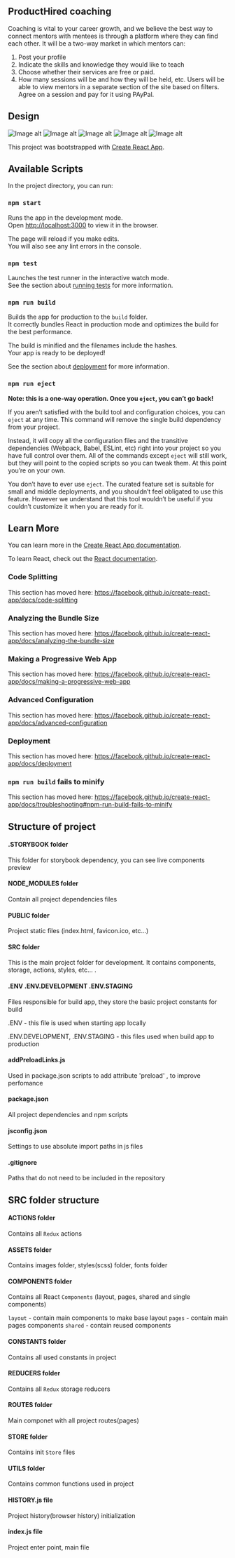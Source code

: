 ## ProductHired coaching
Coaching is vital to your career growth, and we believe the best way to connect mentors with mentees is through a platform where they can find each other. It will be a two-way market in which mentors can:
1) Post your profile
2) Indicate the skills and knowledge they would like to teach
3) Choose whether their services are free or paid.
4) How many sessions will be and how they will be held, etc.
Users will be able to view mentors in a separate section of the site based on filters. Agree on a session and pay for it using PAyPal.

## Design

![Image alt](https://github.com/EvgeniyOrl/ProductHired-Lab/blob/master/ProductHired1.PNG)
![Image alt](https://github.com/EvgeniyOrl/ProductHired-Lab/blob/master/ProductHired2.PNG)
![Image alt](https://github.com/EvgeniyOrl/ProductHired-Lab/blob/master/ProductHired3.PNG)
![Image alt](https://github.com/EvgeniyOrl/ProductHired-Lab/blob/master/ProductHired4.PNG)
![Image alt](https://github.com/EvgeniyOrl/ProductHired-Lab/blob/master/ProductHired5.PNG)

This project was bootstrapped with [Create React App](https://github.com/facebook/create-react-app).

## Available Scripts

In the project directory, you can run:

### `npm start`

Runs the app in the development mode.<br>
Open [http://localhost:3000](http://localhost:3000) to view it in the browser.

The page will reload if you make edits.<br>
You will also see any lint errors in the console.

### `npm test`

Launches the test runner in the interactive watch mode.<br>
See the section about [running tests](https://facebook.github.io/create-react-app/docs/running-tests) for more information.

### `npm run build`

Builds the app for production to the `build` folder.<br>
It correctly bundles React in production mode and optimizes the build for the best performance.

The build is minified and the filenames include the hashes.<br>
Your app is ready to be deployed!

See the section about [deployment](https://facebook.github.io/create-react-app/docs/deployment) for more information.

### `npm run eject`

**Note: this is a one-way operation. Once you `eject`, you can’t go back!**

If you aren’t satisfied with the build tool and configuration choices, you can `eject` at any time. This command will remove the single build dependency from your project.

Instead, it will copy all the configuration files and the transitive dependencies (Webpack, Babel, ESLint, etc) right into your project so you have full control over them. All of the commands except `eject` will still work, but they will point to the copied scripts so you can tweak them. At this point you’re on your own.

You don’t have to ever use `eject`. The curated feature set is suitable for small and middle deployments, and you shouldn’t feel obligated to use this feature. However we understand that this tool wouldn’t be useful if you couldn’t customize it when you are ready for it.

## Learn More

You can learn more in the [Create React App documentation](https://facebook.github.io/create-react-app/docs/getting-started).

To learn React, check out the [React documentation](https://reactjs.org/).

### Code Splitting

This section has moved here: https://facebook.github.io/create-react-app/docs/code-splitting

### Analyzing the Bundle Size

This section has moved here: https://facebook.github.io/create-react-app/docs/analyzing-the-bundle-size

### Making a Progressive Web App

This section has moved here: https://facebook.github.io/create-react-app/docs/making-a-progressive-web-app

### Advanced Configuration

This section has moved here: https://facebook.github.io/create-react-app/docs/advanced-configuration

### Deployment

This section has moved here: https://facebook.github.io/create-react-app/docs/deployment

### `npm run build` fails to minify

This section has moved here: https://facebook.github.io/create-react-app/docs/troubleshooting#npm-run-build-fails-to-minify


## Structure of project

#### .STORYBOOK folder

This folder for storybook dependency, you can see live components preview


#### NODE_MODULES folder

Contain all project dependencies files


#### PUBLIC folder

Project static files (index.html, favicon.ico, etc...)


#### SRC folder

This is the main project folder for development. It contains components, storage, actions, styles, etc... .


#### .ENV .ENV.DEVELOPMENT .ENV.STAGING

Files responsible for build app, they store the basic project constants for build

.ENV - this file is used when starting app locally

.ENV.DEVELOPMENT, .ENV.STAGING - this files used when build app to production


#### addPreloadLinks.js

Used in package.json scripts to add attribute 'preload' <link>, to improve perfomance


#### package.json

All project dependencies and npm scripts


#### jsconfig.json

Settings to use absolute import paths in js files


#### .gitignore

Paths that do not need to be included in the repository



## SRC folder structure

#### ACTIONS folder

Contains all `Redux` actions


#### ASSETS folder

Contains images folder, styles(scss) folder, fonts folder


#### COMPONENTS folder

Contains all React `Components` (layout, pages, shared and single components)

`layout` - contain main components to make base layout
`pages` - contain main pages components
`shared` - contain reused components


#### CONSTANTS folder

Contains all used constants in project


#### REDUCERS folder

Contains all `Redux` storage reducers


#### ROUTES folder

Main componet with all project routes(pages)


#### STORE folder

Contains init `Store` files


#### UTILS folder

Contains common functions used in project


#### HISTORY.js file

Project history(browser history) initialization


#### index.js file

Project enter point, main file
